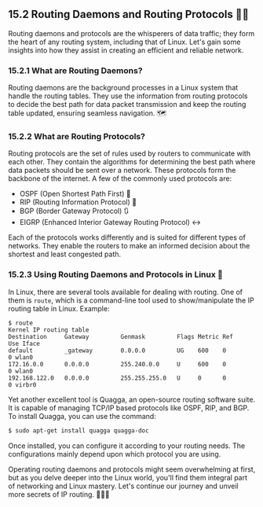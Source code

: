 ## 15.2 Routing Daemons and Routing Protocols 🧙‍♂️

Routing daemons and protocols are the whisperers of data traffic; they form the heart of any routing system, including that of Linux. Let's gain some insights into how they assist in creating an efficient and reliable network.

### 15.2.1 What are Routing Daemons? 

Routing daemons are the background processes in a Linux system that handle the routing tables. They use the information from routing protocols to decide the best path for data packet transmission and keep the routing table updated, ensuring seamless navigation. 🗺

### 15.2.2 What are Routing Protocols? 

Routing protocols are the set of rules used by routers to communicate with each other. They contain the algorithms for determining the best path where data packets should be sent over a network. These protocols form the backbone of the internet. A few of the commonly used protocols are:

- OSPF (Open Shortest Path First) 🔀
- RIP (Routing Information Protocol) 🔄
- BGP (Border Gateway Protocol) 🔃
- EIGRP (Enhanced Interior Gateway Routing Protocol) ↔️

Each of the protocols works differently and is suited for different types of networks. They enable the routers to make an informed decision about the shortest and least congested path.

### 15.2.3 Using Routing Daemons and Protocols in Linux 🐧

In Linux, there are several tools available for dealing with routing. One of them is ```route```, which is a command-line tool used to show/manipulate the IP routing table in Linux. Example: 

```
$ route
Kernel IP routing table
Destination     Gateway         Genmask         Flags Metric Ref    Use Iface
default         _gateway        0.0.0.0         UG    600    0        0 wlan0
172.16.0.0      0.0.0.0         255.240.0.0     U     600    0        0 wlan0
192.168.122.0   0.0.0.0         255.255.255.0   U     0      0        0 virbr0
```

Yet another excellent tool is Quagga, an open-source routing software suite. It is capable of managing TCP/IP based protocols like OSPF, RIP, and BGP. To install Quagga, you can use the command:

```bash
$ sudo apt-get install quagga quagga-doc
```

Once installed, you can configure it according to your routing needs. The configurations mainly depend upon which protocol you are using.

Operating routing daemons and protocols might seem overwhelming at first, but as you delve deeper into the Linux world, you'll find them integral part of networking and Linux mastery. Let's continue our journey and unveil more secrets of IP routing. 🕵️‍♂️💫